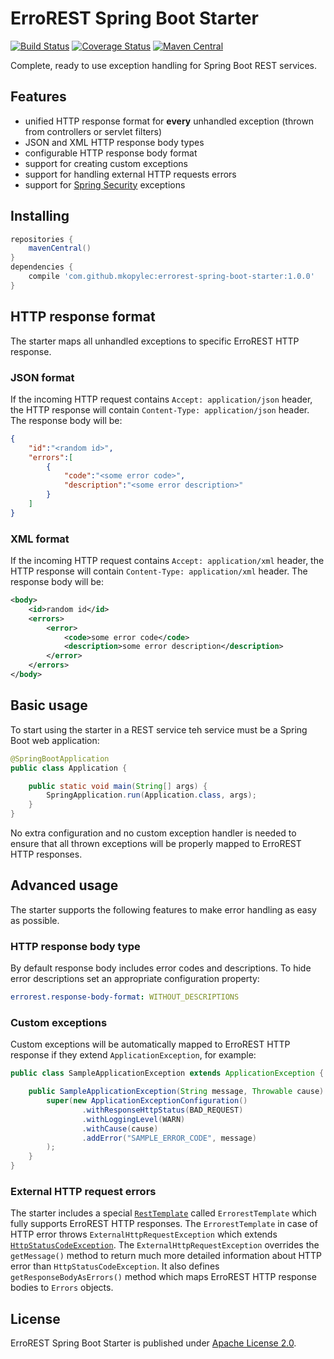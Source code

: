 # ErroREST Spring Boot Starter
[![Build Status](https://travis-ci.org/mkopylec/errorest-spring-boot-starter.svg?branch=master)](https://travis-ci.org/mkopylec/errorest-spring-boot-starter)
[![Coverage Status](https://coveralls.io/repos/mkopylec/errorest-spring-boot-starter/badge.svg?branch=master&service=github)](https://coveralls.io/github/mkopylec/errorest-spring-boot-starter?branch=master)
[![Maven Central](https://maven-badges.herokuapp.com/maven-central/com.github.mkopylec/errorest-spring-boot-starter/badge.svg?style=flat)](https://maven-badges.herokuapp.com/maven-central/com.github.mkopylec/errorest-spring-boot-starter)

Complete, ready to use exception handling for Spring Boot REST services.

## Features
- unified HTTP response format for **every** unhandled exception (thrown from controllers or servlet filters)
- JSON and XML HTTP response body types
- configurable HTTP response body format
- support for creating custom exceptions
- support for handling external HTTP requests errors
- support for [Spring Security](https://projects.spring.io/spring-security/) exceptions

## Installing
```gradle
repositories {
    mavenCentral()
}
dependencies {
    compile 'com.github.mkopylec:errorest-spring-boot-starter:1.0.0'
}
```

## HTTP response format
The starter maps all unhandled exceptions to specific ErroREST HTTP response.

### JSON format
If the incoming HTTP request contains `Accept: application/json` header, the HTTP response will contain `Content-Type: application/json` header.
The response body will be:
```json
{
    "id":"<random id>",
    "errors":[
        {
            "code":"<some error code>",
            "description":"<some error description>"
        }
    ]
}
```

### XML format
If the incoming HTTP request contains `Accept: application/xml` header, the HTTP response will contain `Content-Type: application/xml` header.
The response body will be:
```xml
<body>
    <id>random id</id>
    <errors>
        <error>
            <code>some error code</code>
            <description>some error description</description>
        </error>
    </errors>
</body>
```

## Basic usage
To start using the starter in a REST service teh service must be a Spring Boot web application:
```java
@SpringBootApplication
public class Application {

    public static void main(String[] args) {
        SpringApplication.run(Application.class, args);
    }
}
```
No extra configuration and no custom exception handler is needed to ensure that all thrown exceptions will be properly mapped to ErroREST HTTP responses.

## Advanced usage
The starter supports the following features to make error handling as easy as possible.

### HTTP response body type
By default response body includes error codes and descriptions.
To hide error descriptions set an appropriate configuration property:
```yaml
errorest.response-body-format: WITHOUT_DESCRIPTIONS
```

### Custom exceptions
Custom exceptions will be automatically mapped to ErroREST HTTP response if they extend `ApplicationException`, for example:
```java
public class SampleApplicationException extends ApplicationException {

    public SampleApplicationException(String message, Throwable cause) {
        super(new ApplicationExceptionConfiguration()
                .withResponseHttpStatus(BAD_REQUEST)
                .withLoggingLevel(WARN)
                .withCause(cause)
                .addError("SAMPLE_ERROR_CODE", message)
        );
    }
}
```

### External HTTP request errors
The starter includes a special [`RestTemplate`](https://docs.spring.io/spring/docs/current/javadoc-api/org/springframework/web/client/RestTemplate.html) called `ErrorestTemplate` which fully supports ErroREST HTTP responses.
The `ErrorestTemplate` in case of HTTP error throws `ExternalHttpRequestException` which extends [`HttpStatusCodeException`](https://docs.spring.io/spring-framework/docs/current/javadoc-api/org/springframework/web/client/HttpStatusCodeException.html).
The `ExternalHttpRequestException` overrides the `getMessage()` method to return much more detailed information about HTTP error than `HttpStatusCodeException`.
It also defines `getResponseBodyAsErrors()` method which maps ErroREST HTTP response bodies to `Errors` objects.

## License
ErroREST Spring Boot Starter is published under [Apache License 2.0](http://www.apache.org/licenses/LICENSE-2.0).
